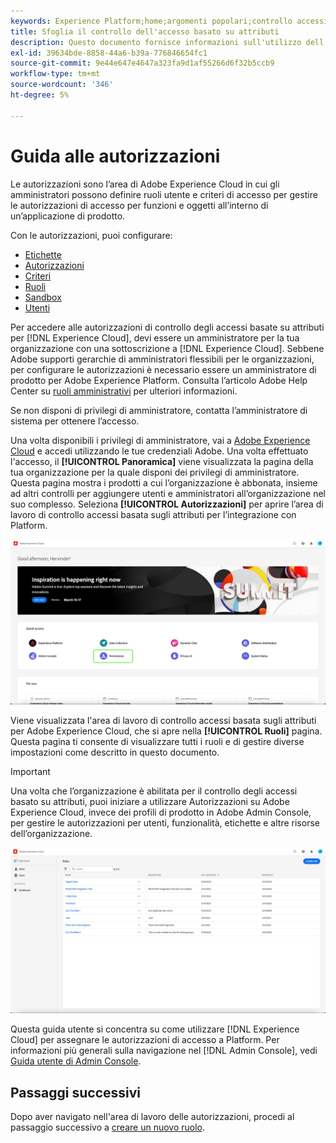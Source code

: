 ```yaml
---
keywords: Experience Platform;home;argomenti popolari;controllo accessi;controllo accessi basato su attributi;ABAC
title: Sfoglia il controllo dell'accesso basato su attributi
description: Questo documento fornisce informazioni sull'utilizzo dell'interfaccia Autorizzazioni in Adobe Experience Cloud
exl-id: 39634bde-8858-44a6-b39a-776846654fc1
source-git-commit: 9e44e647e4647a323fa9d1af55266d6f32b5ccb9
workflow-type: tm+mt
source-wordcount: '346'
ht-degree: 5%

---
```


# Guida alle autorizzazioni

Le autorizzazioni sono l’area di Adobe Experience Cloud in cui gli amministratori possono definire ruoli utente e criteri di accesso per gestire le autorizzazioni di accesso per funzioni e oggetti all’interno di un’applicazione di prodotto.

Con le autorizzazioni, puoi configurare:

* [Etichette](./labels.md)
* [Autorizzazioni](./permissions.md)
* [Criteri](./permissions.md)
* [Ruoli](./roles.md)
* [Sandbox](./sandboxes.md)
* [Utenti](./users.md)

Per accedere alle autorizzazioni di controllo degli accessi basate su attributi per [!DNL Experience Cloud], devi essere un amministratore per la tua organizzazione con una sottoscrizione a [!DNL Experience Cloud]. Sebbene Adobe supporti gerarchie di amministratori flessibili per le organizzazioni, per configurare le autorizzazioni è necessario essere un amministratore di prodotto per Adobe Experience Platform. Consulta l’articolo Adobe Help Center su [ruoli amministrativi](https://helpx.adobe.com/enterprise/using/admin-roles.html) per ulteriori informazioni.

Se non disponi di privilegi di amministratore, contatta l’amministratore di sistema per ottenere l’accesso.

Una volta disponibili i privilegi di amministratore, vai a [Adobe Experience Cloud](https://experience.adobe.com/) e accedi utilizzando le tue credenziali Adobe. Una volta effettuato l&#39;accesso, il **[!UICONTROL Panoramica]** viene visualizzata la pagina della tua organizzazione per la quale disponi dei privilegi di amministratore. Questa pagina mostra i prodotti a cui l’organizzazione è abbonata, insieme ad altri controlli per aggiungere utenti e amministratori all’organizzazione nel suo complesso. Seleziona **[!UICONTROL Autorizzazioni]** per aprire l’area di lavoro di controllo accessi basata sugli attributi per l’integrazione con Platform.

![flac-select-product](../../images/flac-ui/flac-select-product.png)

Viene visualizzata l&#39;area di lavoro di controllo accessi basata sugli attributi per Adobe Experience Cloud, che si apre nella **[!UICONTROL Ruoli]** pagina. Questa pagina ti consente di visualizzare tutti i ruoli e di gestire diverse impostazioni come descritto in questo documento.

>[!IMPORTANT]
>
>Una volta che l’organizzazione è abilitata per il controllo degli accessi basato su attributi, puoi iniziare a utilizzare Autorizzazioni su Adobe Experience Cloud, invece dei profili di prodotto in Adobe Admin Console, per gestire le autorizzazioni per utenti, funzionalità, etichette e altre risorse dell’organizzazione.

![flac-select-role](../../images/flac-ui/flac-select-roles.png)

Questa guida utente si concentra su come utilizzare [!DNL Experience Cloud] per assegnare le autorizzazioni di accesso a Platform. Per informazioni più generali sulla navigazione nel [!DNL Admin Console], vedi [Guida utente di Admin Console](https://helpx.adobe.com/it/enterprise/using/admin-console.html).

## Passaggi successivi

Dopo aver navigato nell&#39;area di lavoro delle autorizzazioni, procedi al passaggio successivo a [creare un nuovo ruolo](roles.md).
